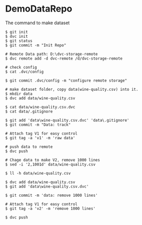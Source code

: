 # DemoDataRepo


The command to make dataset

    $ git init
    $ dvc init
    $ git status
    $ git commit -m "Init Repo"

    # Remote Data path: D:\dvc-storage-remote
    $ dvc remote add -d dvc-remote /d/dvc-storage-remote
      
    # check config 
    $ cat .dvc/config
    
    $ git commit .dvc/config -m "configure remote storage"
    
    # make dataset folder, copy data(wine-quality.csv) into it.
    $ mkdir data
    $ dvc add data/wine-quality.csv

    $ cat data/wine-quality.csv.dvc
    $ cat data/.gitignore
      
    $ git add 'data\wine-quality.csv.dvc' 'data\.gitignore'
    $ git commit -m "Data: track"
    
    # Attach tag V1 for easy control
    $ git tag -a 'v1' -m 'raw data'
      
    # push data to remote 
    $ dvc push
      
    # Chage data to make V2, remove 1000 lines
    $ sed -i '2,1001d' data/wine-quality.csv
    
    $ ll -h data/wine-quality.csv
    
    $ dvc add data/wine-quality.csv
    $ git add 'data\wine-quality.csv.dvc'
    
    $ git commit -m 'data: remove 1000 lines'
    
    # Attach tag V1 for easy control
    $ git tag -a 'v2' -m 'remove 1000 lines'
    
    $ dvc push

